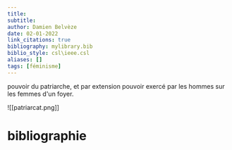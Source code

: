 ```yaml
---
title: 
subtitle:
author: Damien Belvèze
date: 02-01-2022
link_citations: true
bibliography: mylibrary.bib
biblio_style: csl\ieee.csl
aliases: []
tags: [féminisme]
---
```


pouvoir du patriarche, et par extension pouvoir exercé par les hommes sur les femmes d'un foyer. 


![[patriarcat.png]]





# bibliographie

